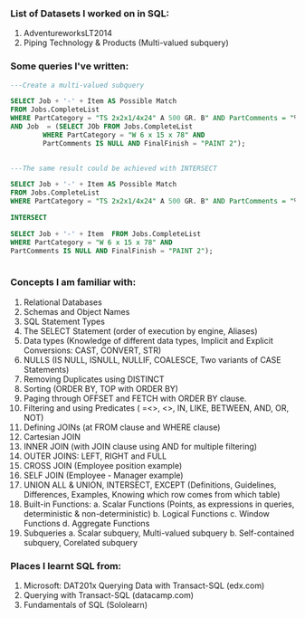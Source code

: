 ### List of Datasets I worked on in SQL:
1. AdventureworksLT2014
2. Piping Technology & Products (Multi-valued subquery)

### Some queries I've written:

```sql
---Create a multi-valued subquery

SELECT Job + '-' + Item AS Possible Match 
FROM Jobs.CompleteList 
WHERE PartCategory = "TS 2x2x1/4x24" A 500 GR. B" AND PartComments = "%holes" AND FinalFinish = "PAINT 2" 
AND Job  = (SELECT JOb FROM Jobs.CompleteList 
	    WHERE PartCategory = "W 6 x 15 x 78" AND 
	    PartComments IS NULL AND FinalFinish = "PAINT 2");
	    
```

```sql
---The same result could be achieved with INTERSECT

SELECT Job + '-' + Item AS Possible Match 
FROM Jobs.CompleteList 
WHERE PartCategory = "TS 2x2x1/4x24" A 500 GR. B" AND PartComments = "%holes" AND FinalFinish = "PAINT 2" 

INTERSECT

SELECT Job + '-' + Item  FROM Jobs.CompleteList 
WHERE PartCategory = "W 6 x 15 x 78" AND 
PartComments IS NULL AND FinalFinish = "PAINT 2");
      
```

### Concepts I am familiar with:
1. Relational Databases
2. Schemas and Object Names
3. SQL Statement Types
4. The SELECT Statement (order of execution by engine, Aliases)
5. Data types (Knowledge of different data types, Implicit and Explicit Conversions: CAST, CONVERT, STR)
6. NULLS (IS NULL, ISNULL, NULLIF, COALESCE, Two variants of CASE Statements)
7. Removing Duplicates using DISTINCT
8. Sorting (ORDER BY, TOP with ORDER BY)
9. Paging through OFFSET and FETCH with ORDER BY clause.
10. Filtering and using Predicates ( =<>, <>, IN, LIKE, BETWEEN, AND, OR, NOT)
11. Defining JOINs (at FROM clause and WHERE clause)
12. Cartesian JOIN
13. INNER JOIN (with JOIN clause using AND for multiple filtering)
14. OUTER JOINS: LEFT, RIGHT and FULL
15. CROSS JOIN (Employee position example)
16. SELF JOIN (Employee - Manager example)
17. UNION ALL & UNION, INTERSECT, EXCEPT (Definitions, Guidelines, Differences, Examples, Knowing which row comes from which table)
18. Built-in Functions:
  a. Scalar Functions (Points, as expressions in queries, deterministic & non-deterministic)
  b. Logical Functions
  c. Window Functions
  d. Aggregate Functions
19. Subqueries 
  a. Scalar subquery, Multi-valued subquery
  b. Self-contained subquery, Corelated subquery

### Places I learnt SQL from:
1. Microsoft: DAT201x Querying Data with Transact-SQL (edx.com)
2. Querying with Transact-SQL (datacamp.com)
3. Fundamentals of SQL (Sololearn)
